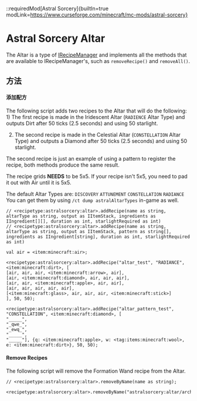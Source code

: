 ::requiredMod[Astral Sorcery]{builtIn=true modLink=https://www.curseforge.com/minecraft/mc-mods/astral-sorcery}

# Astral Sorcery Altar

The Altar is a type of [IRecipeManager](/vanilla/api/managers/IRecipeManager) and implements all the methods that are available to IRecipeManager's, such as `removeRecipe()` and `removeAll()`.

## 方法

#### 添加配方

The following script adds two recipes to the Altar that will do the following: 1) The first recipe is made in the Iridescent Altar (`RADIENCE` Altar Type) and outputs Dirt after 50 ticks (2.5 seconds) and using 50 starlight.

2) The second recipe is made in the Celestial Altar (`CONSTELLATION` Altar Type) and outputs a Diamond after 50 ticks (2.5 seconds) and using 50 starlight.

The second recipe is just an example of using a pattern to register the recipe, both methods produce the same result.

The recipe grids **NEEDS** to be 5x5. If your recipe isn't 5x5, you need to pad it out with Air until it is 5x5.

 The default Altar Types are: `DISCOVERY` `ATTUNEMENT` `CONSTELLATION` `RADIANCE` You can get them by using `/ct dump astralAltarTypes` in-game as well.

```zenscript
// <recipetype:astralsorcery:altar>.addRecipe(name as string, altarType as string, output as IItemStack, ingredients as IIngredient[][], duration as int, starlightRequired as int)
// <recipetype:astralsorcery:altar>.addRecipe(name as string, altarType as string, output as IItemStack, pattern as string[], ingredients as IIngredient[string], duration as int, starlightRequired as int)

val air = <item:minecraft:air>;

<recipetype:astralsorcery:altar>.addRecipe("altar_test", "RADIANCE", <item:minecraft:dirt>, [
[air, air, air, <item:minecraft:arrow>, air],
[air, <item:minecraft:diamond>, air, air, air],
[air, air, <item:minecraft:apple>, air, air],
[air, air, air, air, air],
[<item:minecraft:glass>, air, air, air, <item:minecraft:stick>]
], 50, 50);

<recipetype:astralsorcery:altar>.addRecipe("altar_pattern_test", "CONSTELLATION", <item:minecraft:diamond>, [
"_____",
"_qwe_",
"_ewq_",
"_____",
"_____"], {q: <item:minecraft:apple>, w: <tag:items:minecraft:wool>, e: <item:minecraft:dirt>}, 50, 50);
```

#### Remove Recipes

The following script will remove the Formation Wand recipe from the Altar.

```zenscript
// <recipetype:astralsorcery:altar>.removeByName(name as string);

<recipetype:astralsorcery:altar>.removeByName("astralsorcery:altar/architect_wand");
```